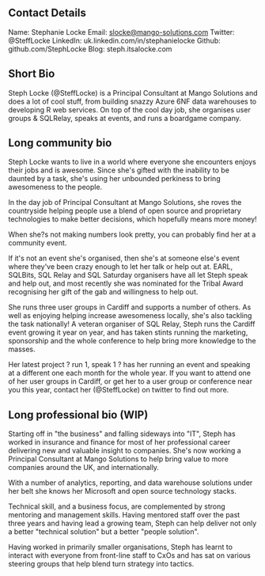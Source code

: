 Contact Details
------
Name: Stephanie Locke
Email: slocke@mango-solutions.com
Twitter: @SteffLocke
LinkedIn: uk.linkedin.com/in/stephanielocke
Github: github.com/StephLocke
Blog: steph.itsalocke.com

Short Bio
------
Steph Locke (@SteffLocke) is a Principal Consultant at Mango Solutions and does a lot of cool stuff, from building snazzy Azure 6NF data warehouses to developing R web services. On top of the cool day job, she organises user groups & SQLRelay, speaks at events, and runs a boardgame company.

Long community bio
------
Steph Locke wants to live in a world where everyone she encounters enjoys their jobs and is awesome. Since she's gifted with the inability to be daunted by a task, she's using her unbounded perkiness to bring awesomeness to the people.

In the day job of Principal Consultant at Mango Solutions, she roves the countryside helping people use a blend of open source and proprietary technologies to make better decisions, which hopefully means more money!

When she?s not making numbers look pretty, you can probably find her at a community event. 

If it's not an event she's organised, then she's at someone else's event where they've been crazy enough to let her talk or help out at. EARL, SQLBits, SQL Relay and SQL Saturday organisers have all let Steph speak and help out, and most recently she was nominated for the Tribal Award recognising her gift of the gab and willingness to help out. 

She runs three user groups in Cardiff and supports a number of others. As well as enjoying helping increase awesomeness locally, she's also tackling the task nationally! A veteran organiser of SQL Relay, Steph runs the Cardiff event growing it year on year, and has taken stints running the marketing, sponsorship and the whole conference to help bring more knowledge to the masses.

Her latest project ? run 1, speak 1 ? has her running an event and speaking at a different one each month for the whole year. If you want to attend one of her user groups in Cardiff, or get her to a user group or conference near you this year, contact her (@SteffLocke) on twitter to find out more.

Long professional bio (WIP)
------
Starting off in "the business" and falling sideways into "IT", Steph has worked in insurance and finance for most of her professional career delivering new and valuable insight to companies. She's now working a Principal Consultant at Mango Solutions to help bring value to more companies around the UK, and internationally.

With a number of analytics, reporting, and data warehouse solutions under her belt she knows her Microsoft and open source technology stacks. 

Technical skill, and a business focus, are complemented by strong mentoring and management skills. Having mentored staff over the past three years and having lead a growing team, Steph can help deliver not only a better "technical solution" but a better "people solution".

Having worked in primarily smaller organisations, Steph has learnt to interact with everyone from front-line staff to CxOs and has sat on various steering groups that help blend turn strategy into tactics.